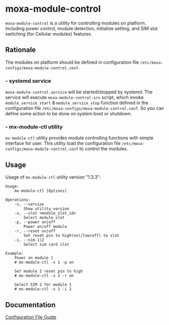 # moxa-module-control

`moxa-module-control` is a utility for controlling modules on platform. Including power control, module detection, initialize setting, and SIM slot switching (for Cellular modules) features.

## Rationale

The modules on platform should be defined in configuration file `/etc/moxa-configs/moxa-module-control.conf`.

### - systemd service

`moxa-module-control.service` will be started/stopped by systemd. The service will execute `moxa-module-control-srv` script, which invoke `module_service_start` & `module_service_stop` function defined in the configuration file `/etc/moxa-configs/moxa-module-control.conf`. So you can define some action to be done on system boot or shutdown.

### - mx-module-ctl utility

`mx-module-ctl` utility provides module controlling functions with simple interface for user. This utility load the configuration file `/etc/moxa-configs/moxa-module-control.conf` to control the modules.

## Usage

Usage of `mx-module-ctl` utility version "1.3.3":
```
Usage:
	mx-module-ctl [Options]

Operations:
	-v, --version
		Show utility version
	-s, --slot <module_slot_id>
		Select module slot
	-p, --power on|off
		Power on/off module
	-r, --reset on|off
		Set reset pin to high(on)/low(off) to slot
	-i, --sim 1|2
		Select sim card slot

Example:
	Power on module 1
	# mx-module-ctl -s 1 -p on

	Set module 2 reset pin to high
	# mx-module-ctl -s 2 -r on

	Select SIM 2 for module 1
	# mx-module-ctl -s 1 -i 2
```

## Documentation

[Configuration File Guide](/Configuration_Guide.md)

